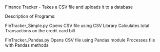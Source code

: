 Finance Tracker - Takes a CSV file and uploads it to a database

Description of Programs:

FinTracker_Simple.py
Opens CSV file using CSV Library
Calculates total Transactions on the credit card bill

FinTracker_Pandas.py
Opens CSV file using Pandas module
Processes file with Pandas methods

